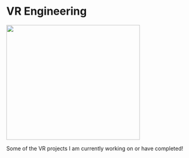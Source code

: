# VR Engineering

<img src="https://user-images.githubusercontent.com/61568218/213090170-1f13c587-628e-4589-b06d-56b4462e1e0a.gif" width="350" height="300"/>

Some of the VR projects I am currently working on or have completed!


